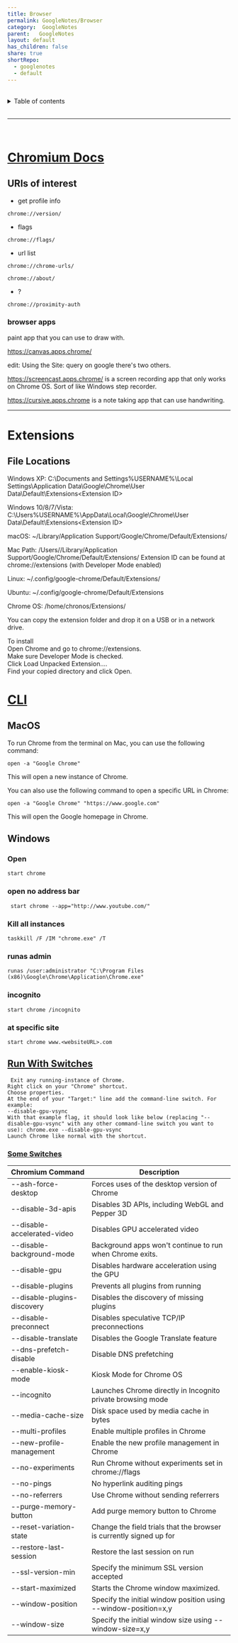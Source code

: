 ```yaml
---
title: Browser    
permalink: GoogleNotes/Browser    
category:  GoogleNotes    
parent:   GoogleNotes    
layout: default    
has_children: false    
share: true    
shortRepo:    
  - googlenotes    
  - default              
---
```

    
    
<br/>              
    
<details markdown="block">                    
<summary>                    
Table of contents                    
</summary>                    
{: .text-delta }                    
1. TOC                    
{:toc}                    
</details>                    
    
<br/>                    
    
***                    
    
<br/>    
    
# [Chromium Docs](https://chromium.googlesource.com/chromium/src/+/master/docs/user_data_dir.md)    
    
## URIs of interest    
    
- get profile info    
    
```    
chrome://version/    
```    
    
- flags    
    
```    
chrome://flags/    
```    
    
- url list    
    
```    
chrome://chrome-urls/    
```    
    
```    
chrome://about/    
```    
    
- ?    
    
```    
chrome://proximity-auth    
```    
    
### browser apps    
    
paint app that you can use to draw with.    
    
https://canvas.apps.chrome/    
    
edit: Using the Site: query on google there's two others.    
    
https://screencast.apps.chrome/ is a screen recording app that only works on Chrome OS. Sort of like Windows step recorder.    
    
https://cursive.apps.chrome is a note taking app that can use handwriting.    
    
---
    
# Extensions    
    
## File Locations    
    
Windows XP: C:\Documents and Settings\%USERNAME%\Local Settings\Application Data\Google\Chrome\User Data\Default\Extensions\<Extension ID>    
    
Windows 10/8/7/Vista: C:\Users\%USERNAME%\AppData\Local\Google\Chrome\User Data\Default\Extensions\<Extension ID>    
    
macOS: ~/Library/Application Support/Google/Chrome/Default/Extensions/<Extension ID>    
    
Mac Path: /Users/<username>/Library/Application Support/Google/Chrome/Default/Extensions/<Extension ID> Extension ID can be found at chrome://extensions (with Developer Mode enabled)    
    
Linux: ~/.config/google-chrome/Default/Extensions/<Extension ID>    
    
Ubuntu: ~/.config/google-chrome/Default/Extensions    
    
Chrome OS: /home/chronos/Extensions/<Extension ID>    
    
You can copy the extension folder and drop it on a USB or in a network drive.    
    
To install    
Open Chrome and go to chrome://extensions.    
Make sure Developer Mode is checked.    
Click Load Unpacked Extension....    
Find your copied directory and click Open.    
    
# [CLI](https://www.chromium.org/developers/how-tos/run-chromium-with-flags/)    
    
## MacOS    
    
To run Chrome from the terminal on Mac, you can use the following command:    
    
`open -a "Google Chrome"`    
    
This will open a new instance of Chrome.    
    
You can also use the following command to open a specific URL in Chrome:    
    
`open -a "Google Chrome" "https://www.google.com"`    
    
This will open the Google homepage in Chrome.    
    
## Windows    
    
### Open    
    
```shell    
start chrome    
```    
    
### open no address bar    
    
```shell    
 start chrome --app="http://www.youtube.com/"    
```    
    
### Kill all instances    
    
```shell    
taskkill /F /IM "chrome.exe" /T    
```     
    
### runas admin    
    
```shell    
runas /user:administrator "C:\Program Files (x86)\Google\Chrome\Application\Chrome.exe"    
```    
    
### incognito    
    
```shell    
start chrome /incognito    
```    
    
### at specific site    
    
```shell    
start chrome www.<websiteURL>.com    
```    
    
## [Run With Switches](https://www.chromium.org/developers/how-tos/run-chromium-with-flags/)    
    
```    
 Exit any running-instance of Chrome.    
Right click on your "Chrome" shortcut.    
Choose properties.    
At the end of your "Target:" line add the command-line switch. For example:    
--disable-gpu-vsync    
With that example flag, it should look like below (replacing "--disable-gpu-vsync" with any other command-line switch you want to use): chrome.exe --disable-gpu-vsync    
Launch Chrome like normal with the shortcut.    
```    
    
### [Some Switches ](https://peter.sh/experiments/chromium-command-line-switches/)    
    
| Chromium Command            	 | Description                                                         	 |    
|-------------------------------|-----------------------------------------------------------------------|    
| --ash-force-desktop         	 | Forces uses of the desktop version of Chrome                        	 |    
| --disable-3d-apis           	 | Disables 3D APIs, including WebGL and Pepper 3D                     	 |    
| --disable-accelerated-video 	 | Disables GPU accelerated video                                      	 |    
| --disable-background-mode   	 | Background apps won't continue to run when Chrome exits.            	 |    
| --disable-gpu               	 | Disables hardware acceleration using the GPU                        	 |    
| --disable-plugins           	 | Prevents all plugins from running                                   	 |    
| --disable-plugins-discovery 	 | Disables the discovery of missing plugins                           	 |    
| --disable-preconnect        	 | Disables speculative TCP/IP preconnections                          	 |    
| --disable-translate         	 | Disables the Google Translate feature                               	 |    
| --dns-prefetch-disable      	 | Disable DNS prefetching                                             	 |    
| --enable-kiosk-mode         	 | Kiosk Mode for Chrome OS                                            	 |    
| --incognito                 	 | Launches Chrome directly in Incognito private browsing mode         	 |    
| --media-cache-size          	 | Disk space used by media cache in bytes                             	 |    
| --multi-profiles            	 | Enable multiple profiles in Chrome                                  	 |    
| --new-profile-management    	 | Enable the new profile management in Chrome                         	 |    
| --no-experiments            	 | Run Chrome without experiments set in chrome://flags                	 |    
| --no-pings                  	 | No hyperlink auditing pings                                         	 |    
| --no-referrers              	 | Use Chrome without sending referrers                                	 |    
| --purge-memory-button       	 | Add purge memory button to Chrome                                   	 |    
| --reset-variation-state     	 | Change the field trials that the browser is currently signed up for 	 |    
| --restore-last-session      	 | Restore the last session on run                                     	 |    
| --ssl-version-min           	 | Specify the minimum SSL version accepted                            	 |    
| --start-maximized           	 | Starts the Chrome window maximized.                                 	 |    
| --window-position           	 | Specify the initial window position using --window-position=x,y     	 |    
| --window-size               	 | Specify the initial window size using --window-size=x,y             	 |